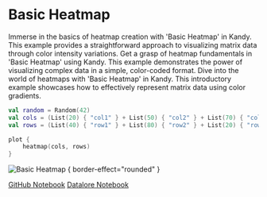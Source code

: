 # Basic Heatmap

<web-summary>
Immerse in the basics of heatmap creation with 'Basic Heatmap' in Kandy.
This example provides a straightforward approach to visualizing matrix data through color intensity variations.
</web-summary>

<card-summary>
Get a grasp of heatmap fundamentals in 'Basic Heatmap' using Kandy.
This example demonstrates the power of visualizing complex data in a simple, color-coded format.
</card-summary>

<link-summary>
Dive into the world of heatmaps with 'Basic Heatmap' in Kandy.
This introductory example showcases how to effectively represent matrix data using color gradients.
</link-summary>


<!---IMPORT org.jetbrains.kotlinx.kandy.letsplot.samples.Tiles-->

<!---FUN basic_heatmap-->

```kotlin
val random = Random(42)
val cols = (List(20) { "col1" } + List(50) { "col2" } + List(70) { "col3" }).shuffled(random)
val rows = (List(40) { "row1" } + List(80) { "row2" } + List(20) { "row3" }).shuffled(random)

plot {
    heatmap(cols, rows)
}
```

<!---END-->

![Basic Heatmap](basic_heatmap.svg) { border-effect="rounded" }

<seealso style="cards">
       <category ref="example-ktnb">
           <a href="https://github.com/Kotlin/kandy/blob/main/examples/notebooks/lets-plot/samples/tiles/basic_heatmap.ipynb" summary="View the notebook on our GitHub repository">GitHub Notebook</a>
           <a href="https://datalore.jetbrains.com/report/static/KQKedA4jDrKu63O53gEN0z/5SnrXQq7aYk9576edxKEqC" summary="Experiment with this example on Datalore">Datalore Notebook</a>
       </category>
</seealso>
